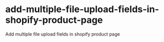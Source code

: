 # add-multiple-file-upload-fields-in-shopify-product-page
Add multiple file upload fields in shopify product page
